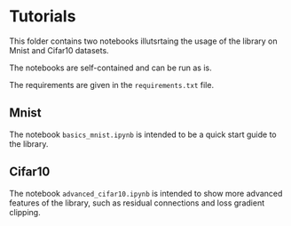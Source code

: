 # Tutorials

This folder contains two notebooks illutsrtaing the usage of the library on Mnist and Cifar10 datasets.

The notebooks are self-contained and can be run as is.

The requirements are given in the `requirements.txt` file.

## Mnist

The notebook `basics_mnist.ipynb` is intended to be a quick start guide to the library.

## Cifar10

The notebook `advanced_cifar10.ipynb` is intended to show more advanced features of the library, such as residual connections and loss gradient clipping.
